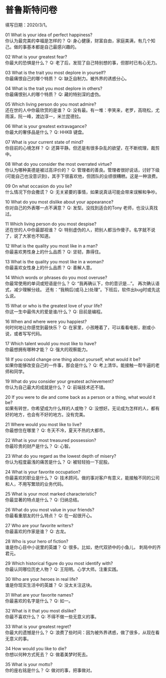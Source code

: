 # 普鲁斯特问卷
填写日期：2020/3/1。

01 What is your idea of perfect happiness?  
你认为最完美的幸福是怎样的？
Q: 身心健康，财富自由，家庭美满，有几个知己。做的事基本都是自己最感兴趣的。

02 What is your greatest fear?  
你最大的恐惧是什么？
Q: 老了后，发现了自己特别想的事，但那时已有心无力。

03 What is the trait you most deplore in yourself?  
你最痛恨自己的哪个特质？
Q: 缺乏自制力。被外界的诱惑分心。

04 What is the trait you most deplore in others?  
你最痛恨别人的哪个特质？
Q: 藏的特别深的虚伪。

05 Which living person do you most admire?  
还在世的人中你最欣赏的是谁？
Q: 没有最。有一堆：李笑来，老罗，高晓松，尤雨溪，阮一峰，渡边淳一，米兰昆德拉。

06 What is your greatest extravagance?  
你最大的奢侈品是什么？
Q: HHKB 键盘。

07 What is your current state of mind?  
你目前的心境怎样？
Q: 还算平静。但还是有很多杂乱的欲望，在不断梳理，裁剪中。

08 What do you consider the most overrated virtue?  
你认为哪种美德是被过高评价的？
Q: 管理者的善良。管理者很好说话，讨好下级(可能自己也没意识到)，其手下很喜欢他，但团队的业绩很糟糕。这是一种浪费。

09 On what occasion do you lie?  
什么情况下你会撒谎？
Q: 无关紧要的事情，如果说真话可能会带来误解和争吵。

10 What do you most dislike about your appearance?  
你对自己的外表哪一点不满意？
Q: 发型。没找到适合的Tony 老师，也没认真找过。

11 Which living person do you most despise?  
还在世的人中你最鄙视谁？
Q: 特别虚伪的人，把别人都当作傻子。名字就不说了，说了大家也不知道。

12 What is the quality you most like in a man?  
你最喜欢男性身上的什么品质？
Q: 坚韧，靠得住。

13 What is the quality you most like in a woman?  
你最喜欢女性身上的什么品质？
Q: 善解人意。

14 Which words or phrases do you most overuse?  
你最常使用的单词或短语是什么？
Q: “我再确认下，你的意识是...”。 再次确认语式，减少理解分歧。 还有：“我稍后(或马上)处理”。下班后，软件出bug时或先这么说。

15 What or who is the greatest love of your life?  
你这一生中最伟大的爱是谁/什么？
Q: 目前是编程。

16 When and where were you happiest?  
何时何地让你感觉到最快乐？
Q: 在家里，小孩睡着了，可以看看电影，剧或小说，或者写写代码。

17 Which talent would you most like to have?  
你最想拥有哪种才能？
Q: 强大的观察能力。

18 If you could change one thing about yourself, what would it be?  
如果你能够改变自己的一件事，那会是什么？
Q: 考上清华。能接触一帮牛逼的老师和同学。

19 What do you consider your greatest achievement?  
你认为自己最大的成就是什么？
Q: 前端技术还不错。

20 If you were to die and come back as a person or a thing, what would it be?  
如果有转世，你希望成为什么样的人或物？
Q: 没想好。无论成为怎样的人，都有好的地方，也会有不好的地方。没有完美。

21 Where would you most like to live?  
你最想住在哪里？
Q: 冬天不冷，夏天不热的大都市。

22 What is your most treasured possession?  
你最珍贵的财产是什么？
Q: 心智。

23 What do you regard as the lowest depth of misery?  
你认为程度最浅的痛苦是什么？
Q: 被轻轻拍一下屁股。

24 What is your favorite occupation?  
你最喜欢的职业是什么？
Q: 技术顾问。做的事对客户有意义，能接触不同的公司和人，不用写繁琐的业务代码。

25 What is your most marked characteristic?  
你最显著的特点是什么？
Q: 归纳总结。

26 What do you most value in your friends?  
你最看重朋友的什么特点？
Q: 在一起很开心。

27 Who are your favorite writers?  
你最喜欢的作家是谁？
Q: 古龙。

28 Who is your hero of fiction?  
谁是你心目中小说里的英雄？
Q: 很多。比如，绝代双骄中的小鱼儿， 刺局中的齐君元。

29 Which historical figure do you most identify with?  
你最认同哪位历史人物？
Q: 王阳明。心学大师。注重实践。

30 Who are your heroes in real life?  
谁是你现实生活中的英雄？
Q: 没太关注这块。

31 What are your favorite names?  
你最喜欢的名字是什么？
Q: 如一。

32 What is it that you most dislike?  
你最不喜欢什么？
Q: 不得不做一些无意义的事。

33 What is your greatest regret?  
你最大的遗憾是什么？
Q: 浪费了些时间：因为被外界诱惑，做了很多，从现在看无意义的事。

34 How would you like to die?  
你想以何种方式死去？
Q: 做着美梦时死去。

35 What is your motto?  
你的座右铭是什么？
Q: 做对的事，把事做对。

